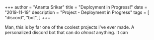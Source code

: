 +++
author = "Ananta Srikar"
title = "Deployment in Progress!"
date = "2019-11-19"
description = "Project - Deployment in Progress"
tags = [
    "discord",
    "bot",
]
+++

Man, this is by far one of the coolest projects I've ever made. A personalized discord bot that can do *almost* anything. It can 